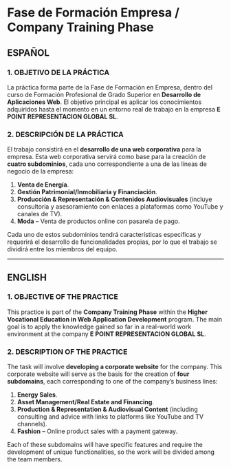 # Fase de Formación Empresa / Company Training Phase

## ESPAÑOL

### 1. OBJETIVO DE LA PRÁCTICA
La práctica forma parte de la Fase de Formación en Empresa, dentro del curso de Formación Profesional de Grado Superior en **Desarrollo de Aplicaciones Web**. El objetivo principal es aplicar los conocimientos adquiridos hasta el momento en un entorno real de trabajo en la empresa **E POINT REPRESENTACION GLOBAL SL**.

### 2. DESCRIPCIÓN DE LA PRÁCTICA
El trabajo consistirá en el **desarrollo de una web corporativa** para la empresa. Esta web corporativa servirá como base para la creación de **cuatro subdominios**, cada uno correspondiente a una de las líneas de negocio de la empresa:

1. **Venta de Energía**.
2. **Gestión Patrimonial/Inmobiliaria y Financiación**.
3. **Producción & Representación & Contenidos Audiovisuales** (incluye consultoría y asesoramiento con enlaces a plataformas como YouTube y canales de TV).
4. **Moda** – Venta de productos online con pasarela de pago.

Cada uno de estos subdominios tendrá características específicas y requerirá el desarrollo de funcionalidades propias, por lo que el trabajo se dividirá entre los miembros del equipo.

---

## ENGLISH

### 1. OBJECTIVE OF THE PRACTICE
This practice is part of the **Company Training Phase** within the **Higher Vocational Education in Web Application Development** program. The main goal is to apply the knowledge gained so far in a real-world work environment at the company **E POINT REPRESENTACION GLOBAL SL**.

### 2. DESCRIPTION OF THE PRACTICE
The task will involve **developing a corporate website** for the company. This corporate website will serve as the basis for the creation of **four subdomains**, each corresponding to one of the company’s business lines:

1. **Energy Sales**.
2. **Asset Management/Real Estate and Financing**.
3. **Production & Representation & Audiovisual Content** (including consulting and advice with links to platforms like YouTube and TV channels).
4. **Fashion** – Online product sales with a payment gateway.

Each of these subdomains will have specific features and require the development of unique functionalities, so the work will be divided among the team members.

